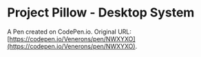# Project Pillow - Desktop System

A Pen created on CodePen.io. Original URL: [https://codepen.io/Venerons/pen/NWXYXO](https://codepen.io/Venerons/pen/NWXYXO).

